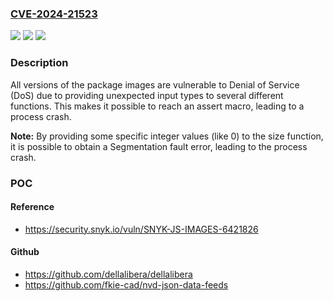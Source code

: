 ### [CVE-2024-21523](https://cve.mitre.org/cgi-bin/cvename.cgi?name=CVE-2024-21523)
![](https://img.shields.io/static/v1?label=Product&message=images&color=blue)
![](https://img.shields.io/static/v1?label=Version&message=0%3C%20*%20&color=brighgreen)
![](https://img.shields.io/static/v1?label=Vulnerability&message=Denial%20of%20Service%20(DoS)&color=brighgreen)

### Description

All versions of the package images are vulnerable to Denial of Service (DoS) due to providing unexpected input types to several different functions. This makes it possible to reach an assert macro, leading to a process crash.**Note:**By providing some specific integer values (like 0) to the size function, it is possible to obtain a Segmentation fault error, leading to the process crash.

### POC

#### Reference
- https://security.snyk.io/vuln/SNYK-JS-IMAGES-6421826

#### Github
- https://github.com/dellalibera/dellalibera
- https://github.com/fkie-cad/nvd-json-data-feeds

